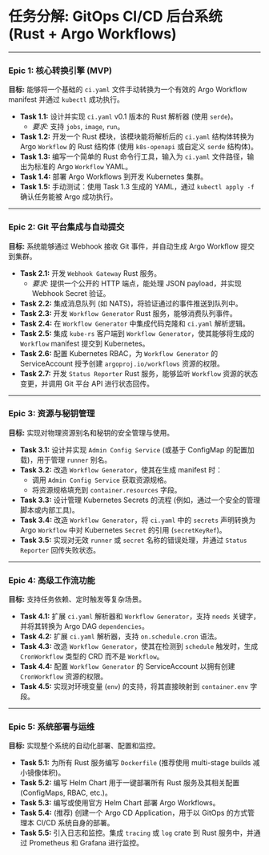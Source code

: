 
# 任务分解: GitOps CI/CD 后台系统 (Rust + Argo Workflows)

---

### Epic 1: 核心转换引擎 (MVP)

**目标:** 能够将一个基础的 `ci.yaml` 文件手动转换为一个有效的 Argo Workflow manifest 并通过 `kubectl` 成功执行。

*   **Task 1.1:** 设计并实现 `ci.yaml` v0.1 版本的 Rust 解析器 (使用 `serde`)。
    *   *要求:* 支持 `jobs`, `image`, `run`。
*   **Task 1.2:** 开发一个 Rust 模块，该模块能将解析后的 `ci.yaml` 结构体转换为 Argo `Workflow` 的 Rust 结构体 (使用 `k8s-openapi` 或自定义 `serde` 结构体)。
*   **Task 1.3:** 编写一个简单的 Rust 命令行工具，输入为 `ci.yaml` 文件路径，输出为标准的 Argo `Workflow` YAML。
*   **Task 1.4:** 部署 Argo Workflows 到开发 Kubernetes 集群。
*   **Task 1.5:** 手动测试：使用 Task 1.3 生成的 YAML，通过 `kubectl apply -f` 确认任务能被 Argo 成功执行。

---

### Epic 2: Git 平台集成与自动提交

**目标:** 系统能够通过 Webhook 接收 Git 事件，并自动生成 Argo Workflow 提交到集群。

*   **Task 2.1:** 开发 `Webhook Gateway` Rust 服务。
    *   *要求:* 提供一个公开的 HTTP 端点，能处理 JSON payload，并实现 Webhook Secret 验证。
*   **Task 2.2:** 集成消息队列 (如 NATS)，将验证通过的事件推送到队列中。
*   **Task 2.3:** 开发 `Workflow Generator` Rust 服务，能够消费队列事件。
*   **Task 2.4:** 在 `Workflow Generator` 中集成代码克隆和 `ci.yaml` 解析逻辑。
*   **Task 2.5:** 集成 `kube-rs` 客户端到 `Workflow Generator`，使其能够将生成的 `Workflow` manifest 提交到 Kubernetes。
*   **Task 2.6:** 配置 Kubernetes RBAC，为 `Workflow Generator` 的 ServiceAccount 授予创建 `argoproj.io/workflows` 资源的权限。
*   **Task 2.7:** 开发 `Status Reporter` Rust 服务，能够监听 `Workflow` 资源的状态变更，并调用 Git 平台 API 进行状态回传。

---

### Epic 3: 资源与秘钥管理

**目标:** 实现对物理资源别名和秘钥的安全管理与使用。

*   **Task 3.1:** 设计并实现 `Admin Config Service` (或基于 ConfigMap 的配置加载)，用于管理 `runner` 别名。
*   **Task 3.2:** 改造 `Workflow Generator`，使其在生成 manifest 时：
    *   调用 `Admin Config Service` 获取资源规格。
    *   将资源规格填充到 `container.resources` 字段。
*   **Task 3.3:** 设计管理 Kubernetes Secrets 的流程 (例如，通过一个安全的管理脚本或内部工具)。
*   **Task 3.4:** 改造 `Workflow Generator`，将 `ci.yaml` 中的 `secrets` 声明转换为 Argo `Workflow` 中对 Kubernetes `Secret` 的引用 (`secretKeyRef`)。
*   **Task 3.5:** 实现对无效 `runner` 或 `secret` 名称的错误处理，并通过 `Status Reporter` 回传失败状态。

---

### Epic 4: 高级工作流功能

**目标:** 支持任务依赖、定时触发等复杂场景。

*   **Task 4.1:** 扩展 `ci.yaml` 解析器和 `Workflow Generator`，支持 `needs` 关键字，并将其转换为 Argo DAG `dependencies`。
*   **Task 4.2:** 扩展 `ci.yaml` 解析器，支持 `on.schedule.cron` 语法。
*   **Task 4.3:** 改造 `Workflow Generator`，使其在检测到 `schedule` 触发时，生成 `CronWorkflow` 类型的 CRD 而不是 `Workflow`。
*   **Task 4.4:** 配置 `Workflow Generator` 的 ServiceAccount 以拥有创建 `CronWorkflow` 资源的权限。
*   **Task 4.5:** 实现对环境变量 (`env`) 的支持，将其直接映射到 `container.env` 字段。

---

### Epic 5: 系统部署与运维

**目标:** 实现整个系统的自动化部署、配置和监控。

*   **Task 5.1:** 为所有 Rust 服务编写 `Dockerfile` (推荐使用 multi-stage builds 减小镜像体积)。
*   **Task 5.2:** 编写 Helm Chart 用于一键部署所有 Rust 服务及其相关配置 (ConfigMaps, RBAC, etc.)。
*   **Task 5.3:** 编写或使用官方 Helm Chart 部署 Argo Workflows。
*   **Task 5.4:** (推荐) 创建一个 Argo CD Application，用于以 GitOps 的方式管理本 CI/CD 系统自身的部署。
*   **Task 5.5:** 引入日志和监控。集成 `tracing` 或 `log` crate 到 Rust 服务中，并通过 Prometheus 和 Grafana 进行监控。
